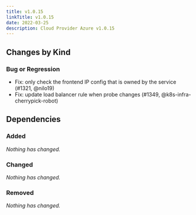 ```yaml
---
title: v1.0.15
linkTitle: v1.0.15
date: 2022-03-25
description: Cloud Provider Azure v1.0.15
---
```



## Changes by Kind

### Bug or Regression

- Fix: only check the frontend IP config that is owned by the service (#1321, @nilo19)
- Fix: update load balancer rule when probe changes (#1349, @k8s-infra-cherrypick-robot)

## Dependencies

### Added
_Nothing has changed._

### Changed
_Nothing has changed._

### Removed
_Nothing has changed._
